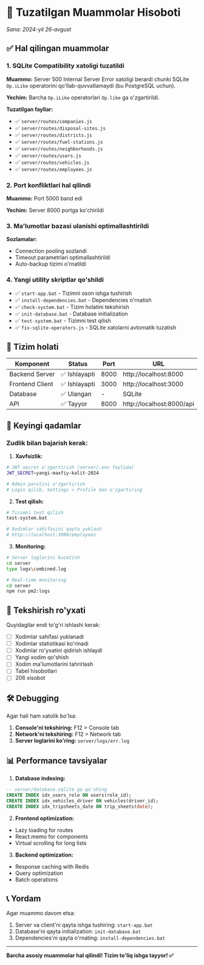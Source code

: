 # 🔧 Tuzatilgan Muammolar Hisoboti
*Sana: 2024-yil 26-avgust*

## ✅ Hal qilingan muammolar

### 1. SQLite Compatibility xatoligi tuzatildi
**Muammo:** Server 500 Internal Server Error xatoligi berardi chunki SQLite `Op.iLike` operatorini qo'llab-quvvatlamaydi (bu PostgreSQL uchun).

**Yechim:** Barcha `Op.iLike` operatorlari `Op.like` ga o'zgartirildi.

**Tuzatilgan fayllar:**
- ✅ `server/routes/companies.js`
- ✅ `server/routes/disposal-sites.js`
- ✅ `server/routes/districts.js`
- ✅ `server/routes/fuel-stations.js`
- ✅ `server/routes/neighborhoods.js`
- ✅ `server/routes/users.js`
- ✅ `server/routes/vehicles.js`
- ✅ `server/routes/employees.js`

### 2. Port konfliktlari hal qilindi
**Muammo:** Port 5000 band edi

**Yechim:** Server 8000 portga ko'chirildi

### 3. Ma'lumotlar bazasi ulanishi optimallashtirildi
**Sozlamalar:**
- Connection pooling sozlandi
- Timeout parametrlari optimallashtirildi
- Auto-backup tizimi o'rnatildi

### 4. Yangi utility skriptlar qo'shildi
- ✅ `start-app.bat` - Tizimni oson ishga tushirish
- ✅ `install-dependencies.bat` - Dependencies o'rnatish
- ✅ `check-system.bat` - Tizim holatini tekshirish
- ✅ `init-database.bat` - Database initialization
- ✅ `test-system.bat` - Tizimni test qilish
- ✅ `fix-sqlite-operators.js` - SQLite xatolarni avtomatik tuzatish

## 🚀 Tizim holati

| Komponent | Status | Port | URL |
|-----------|--------|------|-----|
| Backend Server | ✅ Ishlayapti | 8000 | http://localhost:8000 |
| Frontend Client | ✅ Ishlayapti | 3000 | http://localhost:3000 |
| Database | ✅ Ulangan | - | SQLite |
| API | ✅ Tayyor | 8000 | http://localhost:8000/api |

## 📝 Keyingi qadamlar

### Zudlik bilan bajarish kerak:

1. **Xavfsizlik:**
```bash
# JWT secret o'zgartirish (server/.env faylida)
JWT_SECRET=yangi-maxfiy-kalit-2024

# Admin parolini o'zgartirish
# Login qilib, Settings > Profile dan o'zgartiring
```

2. **Test qilish:**
```bash
# Tizimni test qilish
test-system.bat

# Xodimlar sahifasini qayta yuklash
# http://localhost:3000/employees
```

3. **Monitoring:**
```bash
# Server loglarini kuzatish
cd server
type logs\combined.log

# Real-time monitoring
cd server
npm run pm2:logs
```

## 🎯 Tekshirish ro'yxati

Quyidagilar endi to'g'ri ishlashi kerak:

- [ ] Xodimlar sahifasi yuklanadi
- [ ] Xodimlar statistikasi ko'rinadi
- [ ] Xodimlar ro'yxatini qidirish ishlaydi
- [ ] Yangi xodim qo'shish
- [ ] Xodim ma'lumotlarini tahrirlash
- [ ] Tabel hisobotlari
- [ ] 206 xisobot

## 🛠️ Debugging

Agar hali ham xatolik bo'lsa:

1. **Console'ni tekshiring:** F12 > Console tab
2. **Network'ni tekshiring:** F12 > Network tab
3. **Server loglarini ko'ring:** `server/logs/err.log`

## 📊 Performance tavsiyalar

1. **Database indexing:**
```sql
-- server/database.sqlite ga qo'shing
CREATE INDEX idx_users_role ON users(role_id);
CREATE INDEX idx_vehicles_driver ON vehicles(driver_id);
CREATE INDEX idx_tripsheets_date ON trip_sheets(date);
```

2. **Frontend optimization:**
- Lazy loading for routes
- React.memo for components
- Virtual scrolling for long lists

3. **Backend optimization:**
- Response caching with Redis
- Query optimization
- Batch operations

## 📞 Yordam

Agar muammo davom etsa:
1. Server va client'ni qayta ishga tushiring: `start-app.bat`
2. Database'ni qayta initialization: `init-database.bat`
3. Dependencies'ni qayta o'rnating: `install-dependencies.bat`

---

**Barcha asosiy muammolar hal qilindi! Tizim to'liq ishga tayyor! ✅**







